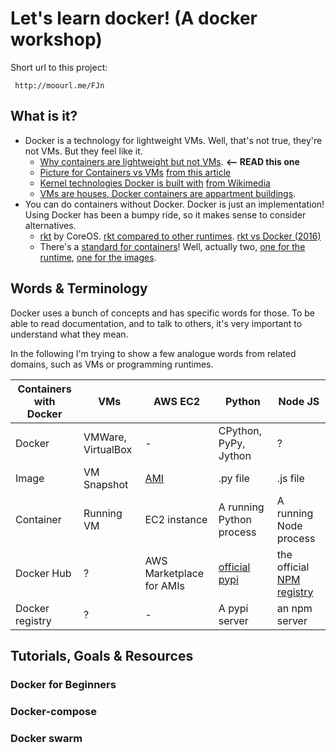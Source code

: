 # Let's learn docker! (A docker workshop)

Short url to this project:

     http://moourl.me/FJn 

## What is it?

* Docker is a technology for lightweight VMs. Well, that's not true, they're not VMs. But they feel like it.
  * [Why containers are lightweight but not VMs](https://www.upguard.com/articles/docker-vs.-vmware-how-do-they-stack-up). **<-- READ this one**
  * [Picture for Containers vs VMs](https://www.sdxcentral.com/wp-content/uploads/2016/01/containers-versus-virtual-machines-docker-inc-rightscale.jpg) [from this article](https://www.sdxcentral.com/cloud/containers/definitions/containers-vs-vms/) 
  * [Kernel technologies Docker is built with](https://upload.wikimedia.org/wikipedia/commons/thumb/0/09/Docker-linux-interfaces.svg/400px-Docker-linux-interfaces.svg.png) [from Wikimedia](https://commons.wikimedia.org/wiki/File:Docker-linux-interfaces.svg)
  * [VMs are houses, Docker containers are appartment buildings](https://blog.docker.com/2016/03/containers-are-not-vms/).
* You can do containers without Docker. Docker is just an implementation! Using Docker has been a bumpy ride, so it makes sense to consider alternatives. 
  * [rkt](https://coreos.com/rkt) by CoreOS. [rkt compared to other runtimes](https://coreos.com/rkt/docs/latest/rkt-vs-other-projects.html). [rkt vs Docker (2016)](https://bobcares.com/blog/docker-vs-rkt-rocket/)
  * There's a [standard for containers](https://www.opencontainers.org/)! Well, actually two, [one for the runtime](https://github.com/opencontainers/runtime-spec), [one for the images](https://github.com/opencontainers/image-spec). 

## Words & Terminology

Docker uses a bunch of concepts and has specific words for those. To be able to read documentation, and to talk to others, it's very important to understand what they mean.

In the following I'm trying to show a few analogue words from related domains, such as VMs or programming runtimes.

| Containers with Docker | VMs | AWS EC2 | Python | Node JS |
|--------|-----|---------|--------|---------|
| Docker | VMWare, VirtualBox | - | CPython, PyPy, Jython | ? |
| Image | VM Snapshot | [AMI](http://docs.aws.amazon.com/AWSEC2/latest/UserGuide/AMIs.html) | .py file | .js file |
| Container | Running VM | EC2 instance | A running Python process | A running Node process |
| Docker Hub | ? | AWS Marketplace for AMIs | [official pypi](https://pypi.python.org/) | the official [NPM registry](https://www.npmjs.com/) |
| Docker registry | ? | - | A pypi server | an npm server |

## Tutorials, Goals & Resources

### Docker for Beginners

### Docker-compose

### Docker swarm

